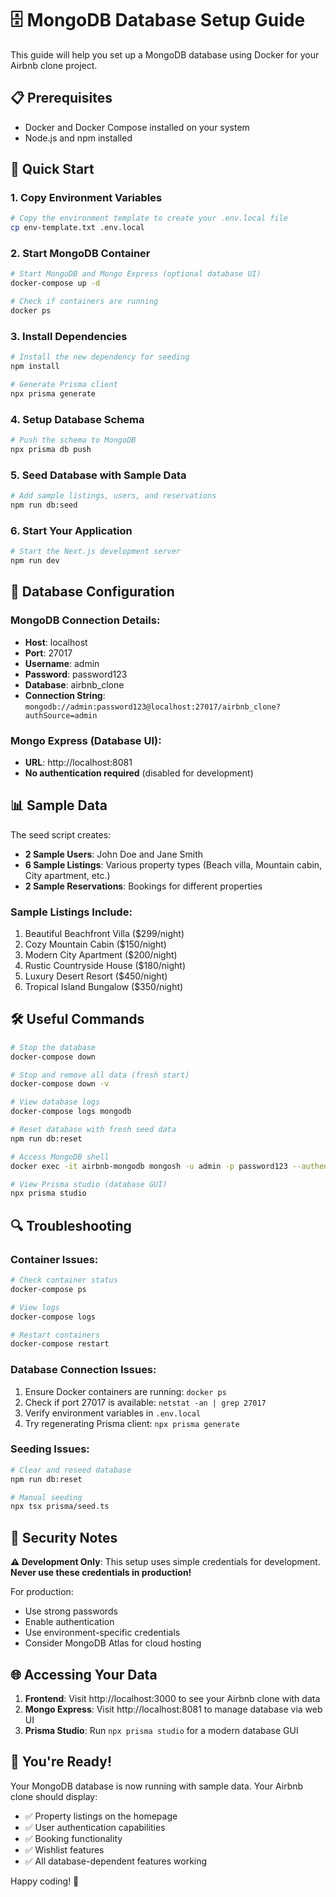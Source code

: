 # 🗄️ MongoDB Database Setup Guide

This guide will help you set up a MongoDB database using Docker for your Airbnb clone project.

## 📋 Prerequisites

- Docker and Docker Compose installed on your system
- Node.js and npm installed

## 🚀 Quick Start

### 1. Copy Environment Variables
```bash
# Copy the environment template to create your .env.local file
cp env-template.txt .env.local
```

### 2. Start MongoDB Container
```bash
# Start MongoDB and Mongo Express (optional database UI)
docker-compose up -d

# Check if containers are running
docker ps
```

### 3. Install Dependencies
```bash
# Install the new dependency for seeding
npm install

# Generate Prisma client
npx prisma generate
```

### 4. Setup Database Schema
```bash
# Push the schema to MongoDB
npx prisma db push
```

### 5. Seed Database with Sample Data
```bash
# Add sample listings, users, and reservations
npm run db:seed
```

### 6. Start Your Application
```bash
# Start the Next.js development server
npm run dev
```

## 🔧 Database Configuration

### MongoDB Connection Details:
- **Host**: localhost
- **Port**: 27017
- **Username**: admin
- **Password**: password123
- **Database**: airbnb_clone
- **Connection String**: `mongodb://admin:password123@localhost:27017/airbnb_clone?authSource=admin`

### Mongo Express (Database UI):
- **URL**: http://localhost:8081
- **No authentication required** (disabled for development)

## 📊 Sample Data

The seed script creates:
- **2 Sample Users**: John Doe and Jane Smith
- **6 Sample Listings**: Various property types (Beach villa, Mountain cabin, City apartment, etc.)
- **2 Sample Reservations**: Bookings for different properties

### Sample Listings Include:
1. Beautiful Beachfront Villa ($299/night)
2. Cozy Mountain Cabin ($150/night)
3. Modern City Apartment ($200/night)
4. Rustic Countryside House ($180/night)
5. Luxury Desert Resort ($450/night)
6. Tropical Island Bungalow ($350/night)

## 🛠️ Useful Commands

```bash
# Stop the database
docker-compose down

# Stop and remove all data (fresh start)
docker-compose down -v

# View database logs
docker-compose logs mongodb

# Reset database with fresh seed data
npm run db:reset

# Access MongoDB shell
docker exec -it airbnb-mongodb mongosh -u admin -p password123 --authenticationDatabase admin

# View Prisma studio (database GUI)
npx prisma studio
```

## 🔍 Troubleshooting

### Container Issues:
```bash
# Check container status
docker-compose ps

# View logs
docker-compose logs

# Restart containers
docker-compose restart
```

### Database Connection Issues:
1. Ensure Docker containers are running: `docker ps`
2. Check if port 27017 is available: `netstat -an | grep 27017`
3. Verify environment variables in `.env.local`
4. Try regenerating Prisma client: `npx prisma generate`

### Seeding Issues:
```bash
# Clear and reseed database
npm run db:reset

# Manual seeding
npx tsx prisma/seed.ts
```

## 🔐 Security Notes

**⚠️ Development Only**: This setup uses simple credentials for development. 
**Never use these credentials in production!**

For production:
- Use strong passwords
- Enable authentication
- Use environment-specific credentials
- Consider MongoDB Atlas for cloud hosting

## 🌐 Accessing Your Data

1. **Frontend**: Visit http://localhost:3000 to see your Airbnb clone with data
2. **Mongo Express**: Visit http://localhost:8081 to manage database via web UI
3. **Prisma Studio**: Run `npx prisma studio` for a modern database GUI

## 🎉 You're Ready!

Your MongoDB database is now running with sample data. Your Airbnb clone should display:
- ✅ Property listings on the homepage
- ✅ User authentication capabilities  
- ✅ Booking functionality
- ✅ Wishlist features
- ✅ All database-dependent features working

Happy coding! 🚀
